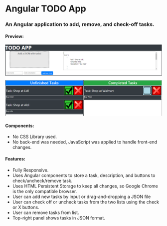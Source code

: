 # Angular TODO App

<h3>An Angular application to add, remove, and check-off tasks.</h3>

<h4>Preview:</h4>

![alt text](https://github.com/tonyshaocs/AngularToDoAPP/blob/master/Example3.png)

<h4>Components:</h4>
<ul>
  <li>No CSS Library used.</li>
  <li>No back-end was needed, JavaScript was applied to handle front-end changes. </li>
</ul>

<h4>Features:</h4>
<ul>  
  <li>Fully Responsive.</li>
  <li>Uses Angular components to store a task, description, and buttons to check/uncheck/remove task.</li>
  <li>Uses HTML Persistent Storage to keep all changes, so Google Chrome is the only compatible browser.</li>
  <li>User can add new tasks by input or drag-and-dropping a JSON file</li>
  <li>User can check off or uncheck tasks from the two lists using the check or X buttons.</li>
  <li>User can remove tasks from list.</li>
  <li>Top-right panel shows tasks in JSON format.</li>
</ul>

